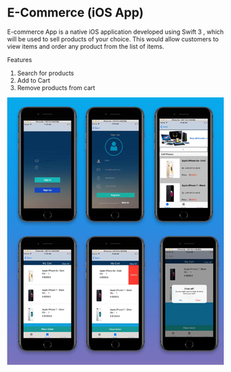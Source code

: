 # E-Commerce (iOS App)

E-commerce App is a native iOS application developed using Swift 3 , which will be used to sell products of your choice.
This would allow customers to view items and order any product from the list of items.

Features
1. Search for products
2. Add to Cart
3. Remove products from cart

![alt text](https://github.com/shaluscaria/EcommerceApp/blob/master/images/screenshot.jpg)



